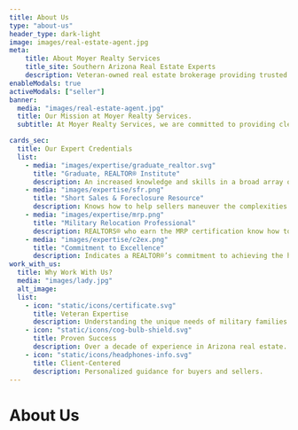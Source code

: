 ```yaml
---
title: About Us
type: "about-us"
header_type: dark-light
image: images/real-estate-agent.jpg
meta:
    title: About Moyer Realty Services
    title_site: Southern Arizona Real Estate Experts
    description: Veteran-owned real estate brokerage providing trusted guidance for home buyers and sellers in Southern Arizona since 2009.
enableModals: true
activeModals: ["seller"]
banner:
  media: "images/real-estate-agent.jpg"
  title: Our Mission at Moyer Realty Services.
  subtitle: At Moyer Realty Services, we are committed to providing clear, trustworthy, and expert guidance for home buyers and sellers in Arizona. Our mission is to create a transparent and confident journey for each client, ensuring that every step from consultation to closing is seamless and successful.

cards_sec:
  title: Our Expert Credentials
  list:
    - media: "images/expertise/graduate_realtor.svg"
      title: "Graduate, REALTOR® Institute"
      description: An increased knowledge and skills in a broad array of technical subjects and the fundamentals of real estate.
    - media: "images/expertise/sfr.png"
      title: "Short Sales & Foreclosure Resource"
      description: Knows how to help sellers maneuver the complexities of short sales as well as help buyers pursue short sale and foreclosure opportunities.
    - media: "images/expertise/mrp.png"
      title: "Military Relocation Professional"
      description: REALTORS® who earn the MRP certification know how to work with military personnel and veterans to find housing solutions that best meet their needs.
    - media: "images/expertise/c2ex.png"
      title: "Commitment to Excellence"
      description: Indicates a REALTOR®’s commitment to achieving the highest level of professionalism in the business.
work_with_us:
  title: Why Work With Us?
  media: "images/lady.jpg"
  alt_image:
  list:
    - icon: "static/icons/certificate.svg"
      title: Veteran Expertise
      description: Understanding the unique needs of military families and veterans
    - icon: "static/icons/cog-bulb-shield.svg"
      title: Proven Success
      description: Over a decade of experience in Arizona real estate.
    - icon: "static/icons/headphones-info.svg"
      title: Client-Centered
      description: Personalized guidance for buyers and sellers.
---
```



# About Us
